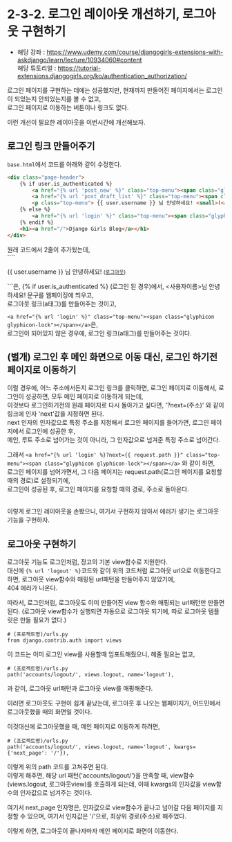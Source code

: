 # 2-3-2. 로그인 레이아웃 개선하기, 로그아웃 구현하기
- 해당 강좌 : https://www.udemy.com/course/djangogirls-extensions-with-askdjango/learn/lecture/10934060#content  
해당 튜토리얼 : https://tutorial-extensions.djangogirls.org/ko/authentication_authorization/

로그인 페이지를 구현하는 데에는 성공했지만, 현재까지 만들어진 페이지에서는 로그인이 되었는지 안되었는지를 볼 수 없고,  
로그인 페이지로 이동하는 버튼이나 링크도 없다.  

이런 개선이 필요한 레이아웃을 이번시간에 개선해보자.

## 로그인 링크 만들어주기

```base.html```에서 코드를 아래와 같이 수정한다.
```html
<div class="page-header">
    {% if user.is_authenticated %}
        <a href="{% url 'post_new' %}" class="top-menu"><span class="glyphicon glyphicon-plus"></span></a>
        <a href="{% url 'post_draft_list' %}" class="top-menu"><span class="glyphicon glyphicon-edit"></span></a>
        <p class="top-menu"> {{ user.username }} 님 안녕하세요! <small>(<a href="{% url 'logout' %}">로그아웃</a>)</small></p>  
    {% else %}
        <a href="{% url 'login' %}" class="top-menu"><span class="glyphicon glyphicon-lock"></span></a>
    {% endif %}
    <h1><a href="/">Django Girls Blog</a></h1>
</div>
```
원래 코드에서 2줄이 추가됬는데,  
````<p class="top-menu"> {{ user.username }} 님 안녕하세요! <small>(<a href="{% url 'logout' %}">로그아웃</a>)</small></p>```은, 
{% if user.is_authenticated %} (로그인 된 경우)에서, <사용자이름>님 안녕하세요! 문구를 웹페이징에 띄우고,  
로그아웃 링크(a태그)를 만들어주는 것이고,  

```<a href="{% url 'login' %}" class="top-menu"><span class="glyphicon glyphicon-lock"></span></a>```은,  
로그인이 되어있지 않은 경우에, 로그인 링크(a태그)를 만들어주는 것이다.

## (별개) 로그인 후 메인 화면으로 이동 대신, 로그인 하기전 페이지로 이동하기

이럴 경우에, 어느 주소에서든지 로그인 링크를 클릭하면, 로그인 페이지로 이동해서, 로그인이 성공하면, 모두 메인 페이지로 이동하게 되는데,  
이것보다 로그인하기전의 원래 페이지로 다시 돌아가고 싶다면, '?next=(주소)' 와 같이 링크에 인자 'next'값을 지정하면 된다.   
next 인자의 인자값으로 특정 주소를 지정해서 로그인 페이지를 들어가면, 로그인 페이지에서 로그인에 성공한 후,  
메인, 루트 주소로 넘어가는 것이 아니라, 그 인자값으로 넘겨준 특정 주소로 넘어간다.

그래서 ```<a href="{% url 'login' %}?next={{ request.path }}" class="top-menu"><span class="glyphicon glyphicon-lock"></span></a>``` 와 같이 하면,  
로그인 페이지를 넘어가면서, 그 다음 페이지는 request.path(로그인 페이지를 요청할 때의 경로)로 설정되기에,  
로그인이 성공된 후, 로그인 페이지를 요청할 때의 경로, 주소로 돌아온다.   
<br>  

이렇게 로그인 레이아웃을 손봤으니, 여기서 구현하지 않아서 에러가 생기는 로그아웃 기능을 구현하자.

## 로그아웃 구현하기

로그아웃 기능도 로그인처럼, 장고의 기본 view함수로 지원한다.  
대신에 ```{% url 'logout' %}```코드와 같이 위의 코드처럼 로그아웃 url으로 이동한다고 하면, 로그아웃 view함수와 매핑된 url패턴을 만들어주지 않았기에,  
404 에러가 나온다.

따라서, 로그인처럼, 로그아웃도 이미 만들어진 view 함수와 매핑되는 url패턴만 만들면 된다. (로그아웃 view함수가 실행되면 자동으로 로그아웃 되기에, 따로 로그아웃 템플릿은 만들 필요가 없다.)

```py3
# (프로젝트명)/urls.py
from django.contrib.auth import views
```
이 코드는 이미 로그인 view를 사용할때 임포트해줬으니, 해줄 필요는 없고,  
```py3
# (프로젝트명)/urls.py
path('accounts/logout/', views.logout, name='logout'),
```
과 같이, 로그아웃 url패턴과 로그아웃 view를 매핑해준다.  

이러면 로그아웃도 구현이 쉽게 끝났는데, 로그아웃 후 나오는 웹페이지가, 어드민에서 로그아웃했을 때의 화면일 것이다.  

이것대신에 로그아웃했을 때, 메인 페이지로 이동하게 하려면,  
```py3
# (프로젝트명)/urls.py
path('accounts/logout/', views.logout, name='logout', kwargs={'next_page': '/'}),
```
이렇게 위의 path 코드를 고쳐주면 된다.  
이렇게 해주면, 해당 url 패턴('accounts/logout/')을 만족할 때, view함수(views.logout, 로그아웃view)를 호출하게 되는데, 이때 kwargs의 인자값을 view함수의 인자값으로 넘겨주는 것이다.

여기서 next_page 인자명은, 인자값으로 view함수가 끝나고 넘어갈 다음 페이지를 지정할 수 있으며, 여기서 인자값은 '/'으로, 최상위 경로(주소)로 해주었다.  

이렇게 하면, 로그아웃이 끝나자마자 메인 페이지로 화면이 이동한다.
